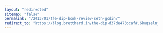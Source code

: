 ```yaml
---
layout: "redirected"
sitemap: "false"
permalink: "/2013/01/the-dip-book-review-seth-godin/"
redirect_to: "https://blog.bretthard.in/the-dip-d37de473bcaf#.6knqselnj"
---
```

